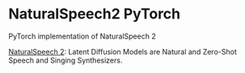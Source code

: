 # NaturalSpeech2 PyTorch

PyTorch implementation of NaturalSpeech 2

[NaturalSpeech 2](https://arxiv.org/abs/2304.09116): Latent Diffusion Models are Natural and Zero-Shot Speech and Singing Synthesizers.
